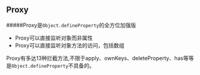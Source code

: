 ## Proxy

#####Proxy是`Object.defineProperty`的全方位加强版

* Proxy可以直接监听对象而非属性
* Proxy可以直接监听对象方法的访问，包括数组

Proxy有多达13种拦截方法,不限于apply、ownKeys、deleteProperty、has等等是`Object.defineProperty`不具备的。